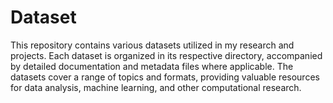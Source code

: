 # Dataset

This repository contains various datasets utilized in my research and projects. Each dataset is organized in its respective directory, accompanied by detailed documentation and metadata files where applicable. The datasets cover a range of topics and formats, providing valuable resources for data analysis, machine learning, and other computational research.
